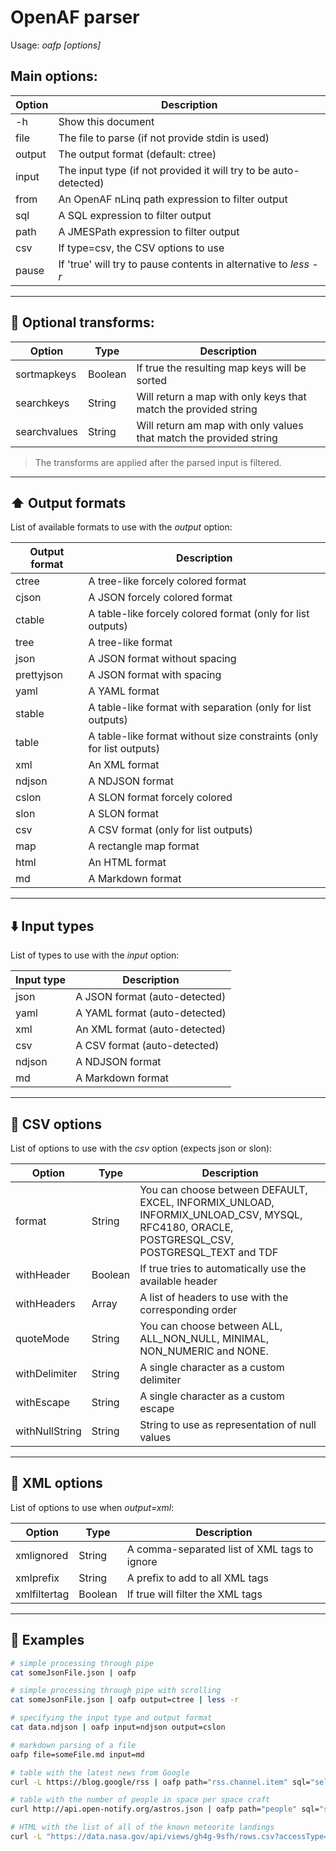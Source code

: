 # OpenAF parser
    
Usage: _oafp [options]_

## Main options:

| Option | Description | 
|--------|-------------|
| -h     | Show this document |
| file   | The file to parse (if not provide stdin is used) |
| output | The output format (default: ctree) |
| input  | The input type (if not provided it will try to be auto-detected) |
| from   | An OpenAF nLinq path expression to filter output |
| sql    | A SQL expression to filter output |
| path   | A JMESPath expression to filter output |
| csv    | If type=csv, the CSV options to use |
| pause  | If 'true' will try to pause contents in alternative to _less -r_ |

---

## 🚜 Optional transforms:

| Option | Type | Description |
|--------|------|-------------|
| sortmapkeys | Boolean | If true the resulting map keys will be sorted |
| searchkeys | String | Will return a map with only keys that match the provided string |
| searchvalues | String | Will return am map with only values that match the provided string |

> The transforms are applied after the parsed input is filtered.

---

## ⬆️  Output formats

List of available formats to use with the _output_ option:

| Output format | Description |
|--------|-------------|
| ctree  | A tree-like forcely colored format |
| cjson  | A JSON forcely colored format |
| ctable | A table-like forcely colored format (only for list outputs) |
| tree   | A tree-like format |
| json   | A JSON format without spacing |
| prettyjson | A JSON format with spacing |
| yaml   | A YAML format |
| stable | A table-like format with separation (only for list outputs) |
| table  | A table-like format without size constraints (only for list outputs) |
| xml    | An XML format |
| ndjson | A NDJSON format |
| cslon  | A SLON format forcely colored |
| slon   | A SLON format |
| csv    | A CSV format (only for list outputs) |
| map    | A rectangle map format |
| html   | An HTML format |
| md     | A Markdown format |

---

## ⬇️  Input types

List of types to use with the _input_ option:

| Input type   | Description |
|--------|-------------|
| json   | A JSON format (auto-detected) |
| yaml   | A YAML format (auto-detected) |
| xml    | An XML format (auto-detected) |
| csv    | A CSV format (auto-detected) |
| ndjson | A NDJSON format |
| md     | A Markdown format |

---

## 🧾 CSV options

List of options to use with the _csv_ option (expects json or slon):

| Option | Type | Description |
|--------|------|-------------|
| format | String | You can choose between DEFAULT, EXCEL, INFORMIX_UNLOAD, INFORMIX_UNLOAD_CSV, MYSQL, RFC4180, ORACLE, POSTGRESQL_CSV, POSTGRESQL_TEXT and TDF |
| withHeader | Boolean | If true tries to automatically use the available header |
| withHeaders | Array | A list of headers to use with the corresponding order |
| quoteMode | String | You can choose between ALL, ALL_NON_NULL, MINIMAL, NON_NUMERIC and NONE. |
| withDelimiter | String | A single character as a custom delimiter  |
| withEscape | String | A single character as a custom escape |
| withNullString | String | String to use as representation of null values |

---

## 🧾 XML options

List of options to use when _output=xml_:

| Option | Type | Description |
|--------|------|-------------|
| xmlignored | String | A comma-separated list of XML tags to ignore |
| xmlprefix | String | A prefix to add to all XML tags |
| xmlfiltertag | Boolean | If true will filter the XML tags |

---

## 📝 Examples

```bash
# simple processing through pipe
cat someJsonFile.json | oafp

# simple processing through pipe with scrolling
cat someJsonFile.json | oafp output=ctree | less -r

# specifying the input type and output format
cat data.ndjson | oafp input=ndjson output=cslon
``````

```bash
# markdown parsing of a file
oafp file=someFile.md input=md

# table with the latest news from Google
curl -L https://blog.google/rss | oafp path="rss.channel.item" sql="select title, pubDate" output=ctable

# table with the number of people in space per space craft
curl http://api.open-notify.org/astros.json | oafp path="people" sql="select \"craft\", count(1) \"people\" group by \"craft\"" output=ctable

# HTML with the list of all of the known meteorite landings
curl -L "https://data.nasa.gov/api/views/gh4g-9sfh/rows.csv?accessType=DOWNLOAD" | oafp output=html
```